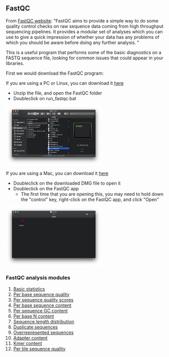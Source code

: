## FastQC

From [FastQC
website](https://www.bioinformatics.babraham.ac.uk/projects/fastqc/):
"FastQC aims to provide a simple way to do some quality control checks
on raw sequence data coming from high throughput sequencing
pipelines. It provides a modular set of analyses which you can use to
give a quick impression of whether your data has any problems of which
you should be aware before doing any further analysis. "

This is a useful program that performs some of the basic diagnostics
on a FASTQ sequence file, looking for common issues that could appear
in your libraries.

First we would download the FastQC program:

If you are using a PC or Linux, you can download it
  [here](https://www.bioinformatics.babraham.ac.uk/projects/fastqc/fastqc_v0.11.9.zip)
* Unzip the file, and open the FastQC folder
* Doubleclick on run_fastqc.bat
<img src="screenshots/fastqc_pc.png" width="300" />


If you are using a Mac, you can download it [here](https://www.bioinformatics.babraham.ac.uk/projects/fastqc/fastqc_v0.11.9.dmg)
* Doubleclick on the downloaded DMG file to open it
* Doubleclick on the FastQC app
  * The first time that you are opening this, you may need to hold
  down the "control" key, right-click on the FastQC app, and click "Open"
<img src="screenshots/fastqc_mac.png" width="300" />

### FastQC analysis modules

1. [Basic
   statistics](https://www.bioinformatics.babraham.ac.uk/projects/fastqc/Help/3%20Analysis%20Modules/1%20Basic%20Statistics.html)
2. [Per base sequence
   quality](https://www.bioinformatics.babraham.ac.uk/projects/fastqc/Help/3%20Analysis%20Modules/2%20Per%20Base%20Sequence%20Quality.html)
3. [Per sequence quality
   scores](https://www.bioinformatics.babraham.ac.uk/projects/fastqc/Help/3%20Analysis%20Modules/3%20Per%20Sequence%20Quality%20Scores.html)
4. [Per base sequence
   content](https://www.bioinformatics.babraham.ac.uk/projects/fastqc/Help/3%20Analysis%20Modules/4%20Per%20Base%20Sequence%20Content.html)
5. [Per sequence GC
   content](https://www.bioinformatics.babraham.ac.uk/projects/fastqc/Help/3%20Analysis%20Modules/5%20Per%20Sequence%20GC%20Content.html)
6. [Per base N
   content](https://www.bioinformatics.babraham.ac.uk/projects/fastqc/Help/3%20Analysis%20Modules/6%20Per%20Base%20N%20Content.html)
7. [Sequence length
   distribution](https://www.bioinformatics.babraham.ac.uk/projects/fastqc/Help/3%20Analysis%20Modules/7%20Sequence%20Length%20Distribution.html)
8. [Duplicate
   sequences](https://www.bioinformatics.babraham.ac.uk/projects/fastqc/Help/3%20Analysis%20Modules/8%20Duplicate%20Sequences.html)
9. [Overrepresented
   sequences](https://www.bioinformatics.babraham.ac.uk/projects/fastqc/Help/3%20Analysis%20Modules/9%20Overrepresented%20Sequences.html)
10. [Adapter
    content](https://www.bioinformatics.babraham.ac.uk/projects/fastqc/Help/3%20Analysis%20Modules/10%20Adapter%20Content.html)
11. [Kmer
    content](https://www.bioinformatics.babraham.ac.uk/projects/fastqc/Help/3%20Analysis%20Modules/11%20Kmer%20Content.html)
12. [Per tile sequence
    quality](https://www.bioinformatics.babraham.ac.uk/projects/fastqc/Help/3%20Analysis%20Modules/12%20Per%20Tile%20Sequence%20Quality.html)
